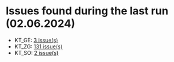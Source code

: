# Issues found during the last run (02.06.2024)

- KT_GE: [3 issue(s)](tools/KT_GE_errors.csv)
- KT_ZG: [131 issue(s)](tools/KT_ZG_errors.csv)
- KT_SO: [2 issue(s)](tools/KT_SO_errors.csv)
